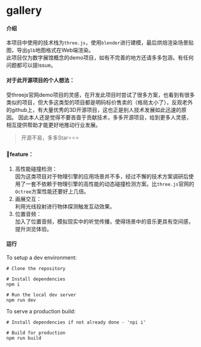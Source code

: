 # gallery

#### 介绍
本项目中使用的技术栈为`three.js`，使用`blender`进行建模，最后烘焙渲染场景贴图，导出`glb`地图格式在Web端渲染。  
此项目仅为数字展馆概念的demo项目，如有不完善的地方还请多多包涵，有任何问题都可以提issue。

#### 对于此开源项目的个人想法： 
受threejs官网demo项目的灵感，在开发此项目时尝试了很多方案，也看到有很多类似的项目，但大多这类型的项目都是明码标价售卖的（格局太小了），反观老外的github上，有大量优秀的3D开源项目，这也正是别人技术发展如此迅速的原因。
因此本人还是觉得不要吝啬于贡献技术，多多开源项目，给到更多人灵感，相互提供帮助才能更好地推动行业发展。

> 开源不易，多多Star⭐⭐⭐  

#### 🎇feature：  
1. 高性能碰撞检测：  
因为这类项目对于物理引擎的应用场景并不多，经过不懈的技术方案调研后使用了一套不依赖于物理引擎的高性能的动态碰撞检测方案。比`three.js`官网的`Octree`方案性能还要好上几倍。
2. 画展交互：  
利用光线投射进行物体探测触发互动效果。
3. 位置音频：  
加入了位置音频，模拟现实中的听觉传播，使得场景中的音乐更具有空间感，提升浏览体验。

#### 运行
To setup a dev environment:
```text
# Clone the repository

# Install dependencies
npm i

# Run the local dev server
npm run dev
```
To serve a production build:
```text
# Install dependencies if not already done - 'npi i'

# Build for production
npm run build
```
